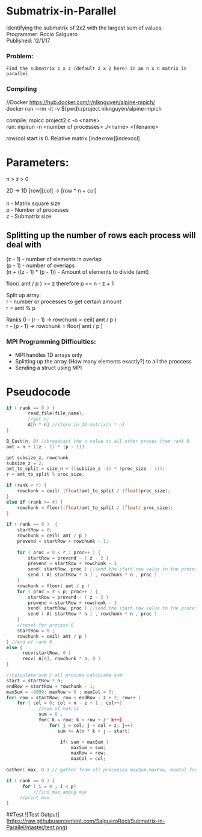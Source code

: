 # Submatrix-in-Parallel

Identifying the submatrix of 2x2 with the largest sum of values: </br>
Programmer: Rocio Salguero </br>
Published: 12/1/17 </br>

### Problem: 
    Find the submatrix z x z (default 2 x 2 here) in an n x n matrix in parallel 

### Compiling
//Docker https://hub.docker.com/r/nlknguyen/alpine-mpich/ </br>
docker run --rm -it -v $(pwd):/project nlknguyen/alpine-mpich </br>

compile: mpicc project2.c -o \<name\> </br>
run: mpirun -n \<number of processes\> ./\<name> \<filename\> </br>

row/col start is 0. Relative matrix [indexrow][indexcol] </br>

# Parameters:  </br>
n > z > 0 </br>

2D -> 1D \[row]\[col] -> \[row * n + col] </br>
</br>
n - Matrix square size </br>
p - Number of processes </br>
z - Submatrix size  </br>

## Splitting up the number of rows each process will deal with </br>
(z - 1) - number of elements in overlap </br>
(p - 1) - number of overlaps </br>
(n + ((z - 1) * (p - 1)) - Amount of elements to divide (amt) </br>

floor( amt / p ) >= z therefore p <= n - z + 1 </br>

Split up array:  </br>
  r - number or processes to get certain amount </br>
  r = amt % p  </br>
  
  Ranks 0 - (r - 1) -> rowchunk = ceil( amt / p ) </br>
        r - (p - 1) -> rowchunk = floor( amt / p ) </br>

### MPI Programming Difficulties: </br>
  - MPI handles 1D arrays only </br>
  - Splitting up the array (How many elements exactly?) to all the proccess </br>
  - Sending a struct using MPI </br>
  
# Pseudocode
```c
if ( rank == 0 ) { 
        read_file(file_name); 
        //get n; 
        A[n * n] //store in 1D matrix[n * n] 
} 

B_Cast(n, 0) //broadcast the n value to all other proces from rank 0 
amt = n + ((z - 1) * (p - 1))  

get subsize_z, rowchunk 
subsize_z = 2; 
amt_to_split = size_n + ((subsize_z -1) * (proc_size - 1)); 
r = amt_to_split % proc_size; 

if (rank < r) { 
    rowchunk = ceil( (float)amt_to_split / (float)proc_size);       
} 
else if (rank >= r) { 
    rowchunk = floor((float)amt_to_split / (float) proc_size); 
} 
    
if ( rank == 0 )  { 
    startRow = 0; 
    rowchunk = ceil( amt / p ) 
    prevend = startRow + rowchunk - 1; 
    
    for ( proc = 0 < r : proc++ ) { 
        startRow = prevend - ( z - 2 ) 
        prevend = startRow + rowchunk - 1 
        send( startRow, proc ) //send the start row value to the process 
        send ( A[ startRow * n ] , rowchunk * n , proc ) 
    }  
    rowchunk = floor( amt / p ) 
    for ( proc = r < p; proc++ ) { 
        startRow = prevend - ( z - 2 )  
        prevend = startRow + rowchunk - 1 
        send( startRow, proc ) //send the start row value to the process 
        send ( A[ startRow * n ] , rowchunk * n , proc ) 
    }  
    //reset for process 0  
    startRow = 0 ;  
    rowchunk = ceil( amt / p )  
} //end of rank 0    
else { 
      recv(startRow, 0 ) 
      recv( A[0], rowchunk * n, 0 )  
}

//calculate sum / all procces calculate sum 
start = startRow * n; 
endRow = startRow + rowchunk - 1; 
maxSum = -9999; maxRow = 0 ; maxCol = 0; 
for( row = startRow; row < endRow - z + 2; row++ ) 
    for ( col = 0; col < n - z + 1 ; col++) 
            //sum of matrix 
            sum = 0 ; 
            for( k = row; k < row + z' k++) 
                for( j = col; j < col + z; j++) 
                   sum += A[n * k + j - start] 

                    if( sum > maxSum ) 
                        maxSum = sum; 
                        maxRow = row; 
                        maxCol = col; 
              
Gather( max, 0 ) // gather from all processes maxSum,maxRow, maxCol from each on process 0

if ( rank == 0 ) { 
      for ( i = 0 ; i < p) 
          //find max among max 
     //print max 
} 
``` 

##Test
![Test Output]
(https://raw.githubusercontent.com/SalgueroRoci/Submatrix-in-Parallel/master/test.png)
